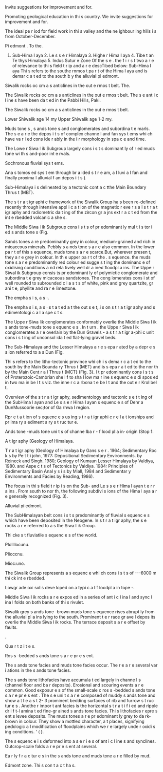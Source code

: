 

Invite suggestions for improvement and for.

Promoting geological education in thi s country. We invite suggestions for improvement and for.

The ideal pe r iod for field work in thi s valley and the ne ighbour ing hills i s from October-December.

Pi edmont . To the.

1. Sub-Hima l aya 2. Le s s e r Himalaya 3. Highe r Hima l aya 4. Tibe t an Te thys Himalaya 5. Indus Sutur e Zone Of the s e . the f i r s t two a r e of relevance to thi s field t r ip and a r e descTibed below: Sub-Hima l aya Thi s refers to the southe rnmos t pa r t of the Hima l aya and is demar c a t ed to the south b y the alluvial pi edmont.

Siwalik rocks oc cm a s anticlines in the out e rmos t belt. The.

The Siwalik rocks oc cm a s anticlines in the out e rmos t belt. The s e ant i c l ine s have been da t ed in the Pabbi Hills, Paki.

The Siwalik rocks oc cm a s anticlines in the out e rmos t belt.

Lower Shiwalik age 14 my
Upper Shiwalik age 1-2 my.

Muds tone s , s ands tone s and conglomerates and subordina t e marls. The s e a r e the depos i t s of complex channe l and fan sys t ems whi ch have va r i ed cons ide r ably in the i r morphology in spa c e and time.

The Lowe r Siwa l ik Subgroup largely cons i s t s dominant ly of r ed muds tone wi th s and-poor int e rvals.

Sochronous fluvial sys t ems.

Ana s tomos ed sys t em through br a ided s t r e am, a l luvi a l fan and finally proxima l alluvial f an depos i t s (.

Sub-Himalaya i s delineated by a tectonic cont a c tthe Main Boundary Thrus t (MBT).

The s t r a t igr aphi c framework of the Siwalik Group ha s been re-defined recently through intensive appl i c a t ion of the magnetic r eve r s a l s t r a t igr aphy and radiometric da t ing of the zircon gr a jns ext r a c t ed from the int e rbedded volcanic a she s.

The Middle Siwa l ik Subgroup cons i s t s of pr edominant ly mul t i s tor i ed s ands tone s (Fig.

Sands tones a re predominantly grey in colour, medium-grained and rich in micaceous minerals. Pebbly s a nds tone s a r e also common. In the lower pa r t of this s equence, muds tone s a r e scarce.But, wherever presen t, they a r e grey in colour. In th e upper pa r t of the . s equence. the muds tone s a r e predominantly red colour ed sugge s t ing the dominanc e of oxidising conditions a nd rela tively well dr a ined floodpl a ins. The Uppe r Siwal ik Subgroup consis ts pr edominant ly of polymictic conglomerate and subordina t e grey micaceous sandstones. The cong lomerates cons i st of well rounded to subrounded c l a s t s of white, pink and grey quartzite, gr ani t e, phyllite and ra r e limestone.

The empha s i s, a s ·.

The empha s i s, a s · s t a t ed a t the out s e t,.i s on s t r a t igr aphy and s edimentologi c a l a spe c t s.

The Uppe r Siwa lik conglomerates conformably overlie the Middle Siwa l ik s ands tone-muds tone s equenc e s . In t urn . the Uppe r Siwa l ik conglomerates a r e overlain by the Dun Gravels - a s t r a t igr a-phi c unit cons i s t ing of unconsol ida t ed flat-lying gravel beds.

The Sub-Himalaya and the Lesser Himalaya a r e s epa r ated by a depr e s s ion referred to a s Dun (Fig.

Thi s refers to the litho-tectonic province whi ch i s dema r c a t ed to the south by the Main Bounda ry Thrus t (MET) and is s epa r a t ed to the nor th by the Main Cent r a l Thrus t (MCT} (Fig. 3}. I t pr edominantly cons i s t s of Proterozoic-Cambrian she l f to sha l low ma r ine s equenc e s di spos ed in two ma in be l t s viz. the inne r c a rbona t e be l t and the out e r Krol bel t.

Overview of the s t r a t igr aphy, sedimentology and tectonic s e t t ing of the SubHima l ayan and Le s s e r Hima l ayan s equenc e s of Dehr a DunMussoorie sec;tor of Ga rhwa l region.

Rpr e t a t ion of s equenc e s us ing s t r a t igr aphi c r e l a t ionships and pr ima ry s ediment a ry s t ruc tur e.

Ands tone -muds tone uni t s of channe lba r - f lood pl a in· origin (Stop 1.

A t igr aphy (Geology of Himalaya.

T r a t igr aphy (Geology of Himalaya by Gans s e r . 1964; Sedimentary Roc k s by Pe t t i john, 1977: Depositional Sedimentary Environments. by Reineck and Singh. 1980; Geology of Kumaun Lesser Himalaya by Valdiya, 1980. and Aspe c t s of Tectonics by Valdiya. 1984: Principles of Sedimentary Basin Anal y s i s by Miall, 1984 and Sedimentar y Environments and Facies by Reading, 1986).

The focus in thi s field t r ip i s on the Sub- and Le s s e r Hima l ayan t e r r a ins . From south to nor th, the following subdivi s ions of the Hima l aya a r e generally recognized (Fig. 3).

Alluvial pi edmont.

The SubHimalayan belt cons i s t s predominantly of fluvial s equenc e s which have been deposited in the Neogene. In s t r a t igr aphy, the s e rocks a r e referred to a s the Siwa l ik Group.

Thi cke s t fluviatile s equenc e s of the world.

Plollllocunu.

Plioccnu.

Mioc:uno.

The Siwalik Group represents a s equenc e whi ch cons i s t s of ---6000 m thi ck int e rbedded.

Lowgr ade oxi sol s deve loped on a typi c a l f loodpl a in tope -.

Middle Siwa l ik rocks a r e expos ed in a series of ant i c l ina l and sync l ina l folds on both banks of thi s rivulet.

Siwalik grey s ands tone -brown muds tone s equence rises abrupt ly from the alluvial pl a ins lying to the south. Prominent t e r race gr ave l depos its overlie the Middle Siwa l ik rocks. The terrace deposit s a r e offset by faults.

.

Qua r t z i t e s.

Ros s -bedded s ands tone s a r e pr e s ent.

The s ands tone facies and muds tone facies occur. The r e a r e several var i ations in the s ands tone facies.

The s ands tone lithofacies have accumula t ed largely in channe l s (channel floor and ba r deposits). Erosional and scouring events a r e common. Good exposur e s of the small-scale c ros s -bedded s ands tone s a r e pr e s ent . The s e uni t s a r e composed of muddy s ands tone and show a t l e a s t 2- 3 prominent bedding surfaces of rib and furrow s t ruc tur e s . Anothe r impor t ant facies is the horizontal s t r a t i f i ed and ripple dr i f t-l amina t ed fine-gr ained s ands tone facies. Thi s lithofacies r epre s ent s levee deposits. The muds tones a r e pr edominant ly grey to da rk-brown in colour. They show a mottled character, a t places, signifying pedologic a l modification of floodplains which we r e largely unde r oxidi s ing conditions. ' ( ).

The s equenc e i s deformed into a s e r i e s of ant i c l ine s and synclines. Outcrop-scale folds a r e pr e s ent at several.

Ea r ly f r a c tur e s in the s ands tone and muds tone a r e filled by mud.

Edmont zone. Thi s con t a c t ha s.


